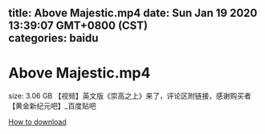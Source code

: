 
title: Above Majestic.mp4
date: Sun Jan 19 2020 13:39:07 GMT+0800 (CST)    
categories: baidu
---

# Above Majestic.mp4
size: 3.06 GB
 【视频】英文版《崇高之上》来了，评论区附链接，感谢购买者【黄金新纪元吧】_百度贴吧
 

[How to download](https://bpcam.bemobtrk.com/go/2ceec3aa-1ca2-46d6-b9ff-aaa5c184517c?jno=1705)